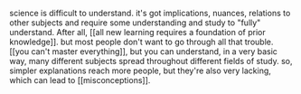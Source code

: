science is difficult to understand. it's got implications, nuances, relations to other subjects and require some understanding and study to "fully" understand. After all, [[all new learning requires a foundation of prior knowledge]]. but most people don't want to go through all that trouble. [[you can't master everything]], but you can understand, in a very basic way, many different subjects spread throughout different fields of study. so, simpler explanations reach more people, but they're also very lacking, which can lead to [[misconceptions]].